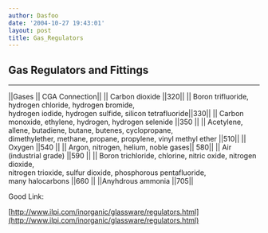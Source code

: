 ```yaml
---
author: Dasfoo
date: '2004-10-27 19:43:01'
layout: post
title: Gas_Regulators
---
```


## Gas Regulators and Fittings
----

||Gases  || CGA Connection||
|| Carbon dioxide ||320||
|| Boron trifluoride, hydrogen chloride, hydrogen bromide,<br>hydrogen iodide, hydrogen sulfide, silicon tetrafluoride||330||
|| Carbon monoxide, ethylene, hydrogen, hydrogen selenide ||350 ||
|| Acetylene, allene, butadiene, butane, butenes, cyclopropane,<br>dimethylether, methane, propane, propylene, vinyl methyl ether ||510||
|| Oxygen ||540 ||
|| Argon, nitrogen, helium, noble gases|| 580|| 
|| Air (industrial grade) ||590 ||
|| Boron trichloride, chlorine, nitric oxide, nitrogen dioxide,<br>nitrogen trioxide, sulfur dioxide, phosphorous pentafluoride,<br>many halocarbons ||660 ||
||Anyhdrous ammonia ||705|| 


Good Link:

[http://www.ilpi.com/inorganic/glassware/regulators.html](http://www.ilpi.com/inorganic/glassware/regulators.html)
